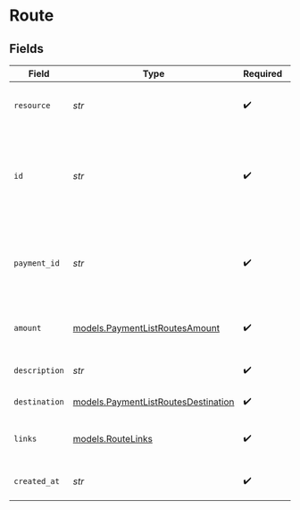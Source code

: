 # Route


## Fields

| Field                                                                                                                                                                                           | Type                                                                                                                                                                                            | Required                                                                                                                                                                                        | Description                                                                                                                                                                                     | Example                                                                                                                                                                                         |
| ----------------------------------------------------------------------------------------------------------------------------------------------------------------------------------------------- | ----------------------------------------------------------------------------------------------------------------------------------------------------------------------------------------------- | ----------------------------------------------------------------------------------------------------------------------------------------------------------------------------------------------- | ----------------------------------------------------------------------------------------------------------------------------------------------------------------------------------------------- | ----------------------------------------------------------------------------------------------------------------------------------------------------------------------------------------------- |
| `resource`                                                                                                                                                                                      | *str*                                                                                                                                                                                           | :heavy_check_mark:                                                                                                                                                                              | Indicates the response contains a route object. Will always contain the string `route` for this endpoint.                                                                                       | route                                                                                                                                                                                           |
| `id`                                                                                                                                                                                            | *str*                                                                                                                                                                                           | :heavy_check_mark:                                                                                                                                                                              | The identifier uniquely referring to this route. Mollie assigns this identifier at route creation time. Mollie<br/>will always refer to the route by this ID. Example: `crt_dyARQ3JzCgtPDhU2Pbq3J`. | crt_dyARQ3JzCgtPDhU2Pbq3J                                                                                                                                                                       |
| `payment_id`                                                                                                                                                                                    | *str*                                                                                                                                                                                           | :heavy_check_mark:                                                                                                                                                                              | The unique identifier of the payment. For example: `tr_5B8cwPMGnU6qLbRvo7qEZo`.<br/>The full payment object can be retrieved via the payment URL in the `_links` object.                        | tr_5B8cwPMGnU                                                                                                                                                                                   |
| `amount`                                                                                                                                                                                        | [models.PaymentListRoutesAmount](../models/paymentlistroutesamount.md)                                                                                                                          | :heavy_check_mark:                                                                                                                                                                              | The amount of the route.<br/>That amount that will be routed to the specified destination.                                                                                                      |                                                                                                                                                                                                 |
| `description`                                                                                                                                                                                   | *str*                                                                                                                                                                                           | :heavy_check_mark:                                                                                                                                                                              | The description of the route. This description is shown in the reports.                                                                                                                         | Payment for Order #12345                                                                                                                                                                        |
| `destination`                                                                                                                                                                                   | [models.PaymentListRoutesDestination](../models/paymentlistroutesdestination.md)                                                                                                                | :heavy_check_mark:                                                                                                                                                                              | The destination of the route.                                                                                                                                                                   |                                                                                                                                                                                                 |
| `links`                                                                                                                                                                                         | [models.RouteLinks](../models/routelinks.md)                                                                                                                                                    | :heavy_check_mark:                                                                                                                                                                              | An object with several relevant URLs. Every URL object will contain an `href` and a `type` field.                                                                                               |                                                                                                                                                                                                 |
| `created_at`                                                                                                                                                                                    | *str*                                                                                                                                                                                           | :heavy_check_mark:                                                                                                                                                                              | The entity's date and time of creation, in [ISO 8601](https://en.wikipedia.org/wiki/ISO_8601) format.                                                                                           | 2024-03-20T09:13:37.0Z                                                                                                                                                                          |